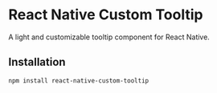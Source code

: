 # React Native Custom Tooltip

A light and customizable tooltip component for React Native.

## Installation

```bash
npm install react-native-custom-tooltip

